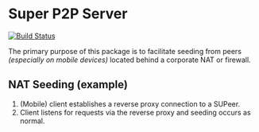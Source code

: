 # Super P2P Server

[![Build Status](https://travis-ci.org/d14na/supeer.svg?branch=master)](https://travis-ci.org/d14na/supeer)

The primary purpose of this package is to facilitate seeding from peers *(especially on mobile devices)* located behind a corporate NAT or firewall.

## NAT Seeding (example)

1. (Mobile) client establishes a reverse proxy connection to a SUPeer.
2. Client listens for requests via the reverse proxy and seeding occurs as normal.
